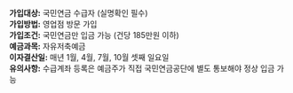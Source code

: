 **가입대상:** 국민연금 수급자 (실명확인 필수)  
**가입방법:** 영업점 방문 가입  
**가입조건:** 국민연금만 입금 가능 (건당 185만원 이하)  
**예금과목:** 자유저축예금  
**이자결산일:** 매년 1월, 4월, 7월, 10월 셋째 일요일  
**유의사항:** 수급계좌 등록은 예금주가 직접 국민연금공단에 별도 통보해야 정상 입금 가능